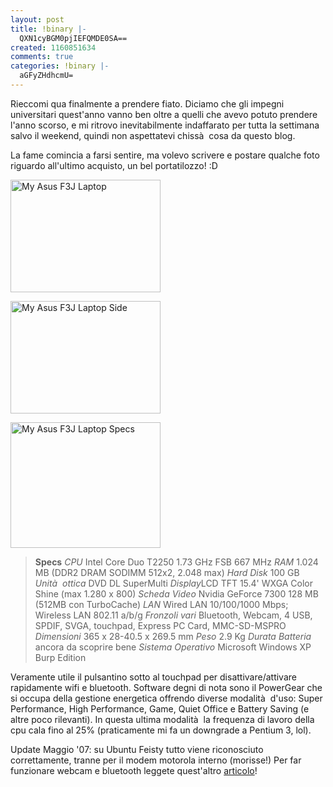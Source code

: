 ```yaml
---
layout: post
title: !binary |-
  QXN1cyBGM0pjIEFQMDE0SA==
created: 1160851634
comments: true
categories: !binary |-
  aGFyZHdhcmU=
---
```

Rieccomi qua finalmente a prendere fiato. Diciamo che gli impegni universitari quest'anno vanno ben oltre a quelli che avevo potuto prendere l'anno scorso, e mi ritrovo inevitabilmente indaffarato per tutta la settimana salvo il weekend, quindi non aspettatevi chissà  cosa da questo blog.

La fame comincia a farsi sentire, ma volevo scrivere e postare qualche foto riguardo all'ultimo acquisto, un bel portatilozzo! :D

<a href="http://www.flickr.com/photos/scorpionworld/269213301/" title="Photo Sharing"><img src="http://gionn.net/sites/default/files/images/269213301_2138ca7c0a_m.jpg" alt="My Asus F3J Laptop" height="180" width="240" /></a>

<a href="http://www.flickr.com/photos/scorpionworld/269213303/" title="Photo Sharing"><img src="http://gionn.net/sites/default/files/images/269213303_8590a9f563_m.jpg" alt="My Asus F3J Laptop Side" height="180" width="240" /></a>

<a href="http://www.flickr.com/photos/scorpionworld/269213302/" title="Photo Sharing"><img src="http://gionn.net/sites/default/files/images/269213302_9219a2b9a5_m.jpg" alt="My Asus F3J Laptop Specs" height="201" width="240" /></a>
<blockquote><strong>Specs</strong>
<em>CPU</em> Intel Core Duo T2250 1.73 GHz FSB 667 MHz
<em>RAM</em> 1.024 MB (DDR2 DRAM SODIMM 512x2, 2.048 max)
<em>Hard Disk</em> 100 GB
<em>Unità  ottica</em> DVD DL SuperMulti
<em>Display</em>LCD TFT 15.4' WXGA Color Shine (max 1.280 x 800)
<em>Scheda Video</em> Nvidia GeForce 7300 128 MB (512MB con TurboCache)
<em>LAN</em> Wired LAN 10/100/1000 Mbps; Wireless LAN 802.11 a/b/g
<em>Fronzoli vari</em> Bluetooth, Webcam, 4 USB, SPDIF, SVGA, touchpad, Express PC Card, MMC-SD-MSPRO
<em>Dimensioni</em> 365 x 28-40.5 x 269.5 mm
<em>Peso</em>	2.9 Kg
<em>Durata Batteria</em> ancora da scoprire bene
<em>Sistema Operativo</em> Microsoft Windows XP Burp Edition</blockquote>
Veramente utile il pulsantino sotto al touchpad per disattivare/attivare rapidamente wifi e bluetooth.
Software degni di nota sono il PowerGear che si occupa della gestione energetica offrendo diverse modalità  d'uso: Super Performance, High Performance, Game, Quiet Office e Battery Saving (e altre poco rilevanti). In questa ultima modalità  la frequenza di lavoro della cpu cala fino al 25% (praticamente mi fa un downgrade a Pentium 3, lol).

Update Maggio '07: su Ubuntu Feisty tutto viene riconosciuto correttamente, tranne per il modem motorola interno (morisse!) Per far funzionare webcam e bluetooth leggete quest'altro <a href="http://blog.scorpionworld.it/2007/03/30/linuxing-with-asus-f3jc-ap014h-bluetooth-webcam/" target="_blank">articolo</a>!
